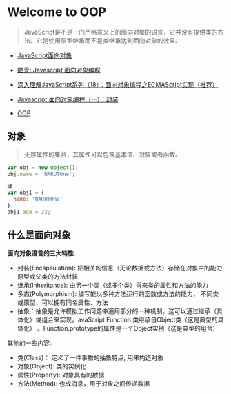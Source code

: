 # Welcome to OOP

> JavaScript是不是一门严格意义上的面向对象的语言，它并没有提供类的方法。它是使用原型继承而不是类继承达到面向对象的效果。

- [JavaScript面向对象](https://developer.mozilla.org/zh-CN/docs/Web/JavaScript/Introduction_to_Object-Oriented_JavaScript)
- [酷壳: Javascript 面向对象编程](http://coolshell.cn/articles/6441.html)
- [深入理解JavaScript系列（18）：面向对象编程之ECMAScript实现（推荐）](http://www.cnblogs.com/TomXu/archive/2012/02/06/2330609.html)
- [Javascript 面向对象编程（一）：封装](http://www.ruanyifeng.com/blog/2010/05/object-oriented_javascript_encapsulation.html)

- [OOP](http://www.alloyteam.com/2015/06/javascript-shu-ju-jie-gou-he-suan-fa-jian-shu-qian-yan/)

## 对象

> 无序属性的集合，其属性可以包含基本值、对象或者函数。

```js
var obj = new Object();
obj.name = 'NARUTOne';

或
var obj1 = {
  name: 'NARUTOne'
};
obj1.age = 23;
```

## 什么是面向对象

**面向对象语言的三大特性:**

- 封装(Encapsulation): 把相关的信息（无论数据或方法）存储在对象中的能力, 原型或父类的方法封装
- 继承(Inheritance): 由另一个类（或多个类）得来类的属性和方法的能力
- 多态(Polymorphism): 编写能以多种方法运行的函数或方法的能力， 不同类或原型，可以拥有同名属性、方法
- 抽象：抽象是允许模拟工作问题中通用部分的一种机制。这可以通过继承（具体化）或组合来实现。avaScript Function 类继承自Object类（这是典型的具体化） 。Function.prototype的属性是一个Object实例（这是典型的组合）

其他的一些内容:

- 类(Class)： 定义了一件事物的抽象特点, 用来构造对象
- 对象(Object): 类的实例化
- 属性(Property): 对象具有的数据
- 方法(Method): 也成消息，用于对象之间传递数据